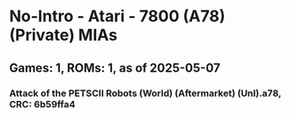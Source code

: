 # No-Intro - Atari - 7800 (A78) (Private) MIAs
## Games: 1, ROMs: 1, as of 2025-05-07

### Attack of the PETSCII Robots (World) (Aftermarket) (Unl).a78, CRC: 6b59ffa4
